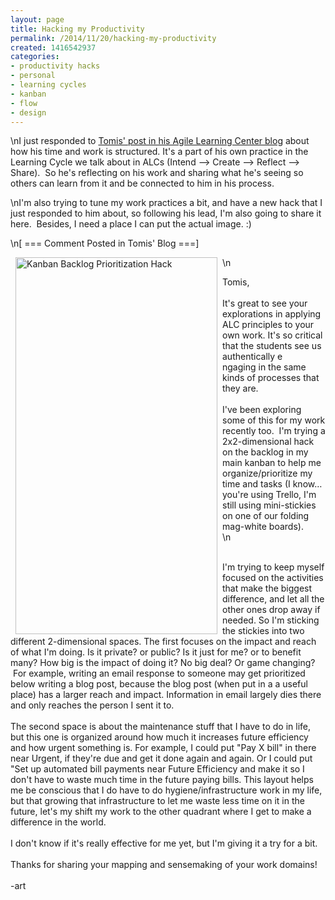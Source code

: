 ```yaml
---
layout: page
title: Hacking my Productivity
permalink: /2014/11/20/hacking-my-productivity
created: 1416542937
categories:
- productivity hacks
- personal
- learning cycles
- kanban
- flow
- design
---
```

\nI just responded to <a href="http://tomis.agilelearningcenters.org/2014/11/09/what-i-do/" target="_blank">Tomis' post in his Agile Learning Center blog</a> about how his time and work is structured. It's a part of his own practice in the Learning Cycle we talk about in ALCs (Intend --&gt; Create --&gt; Reflect --&gt; Share). &nbsp;So he's reflecting on his work and sharing what he's seeing so others can learn from it and be connected to him in his process.</p>\nI'm also trying to tune my work practices a bit, and have a new hack that I just responded to him about, so following his lead, I'm also going to share it here. &nbsp;Besides, I need a place I can put the actual image. :)</p>\n[ === Comment Posted in Tomis' Blog ===]</p>\n<img alt="Kanban Backlog Prioritization Hack" src="{{ site.urlimg }}backlog_dimensions.png?1416542005" style="width: 323px; height: 603px; margin-left: 8px; margin-right: 8px; float: left;"></p><div>Tomis,&nbsp;</div><div>&nbsp;</div><div>It's great to see your explorations in applying ALC principles to your own work. It's so critical that the students see us authentically e</div><div>ngaging in the same kinds of processes that they are.</div><div>&nbsp;</div><div>I've been exploring some of this for my work recently too. &nbsp;I'm trying a 2x2-dimensional hack on the backlog in my main kanban to help me organize/prioritize my time and tasks (I know… you're using Trello, I'm still using mini-stickies on one of our folding mag-white boards).</div>\n<!--break--></p><div>&nbsp;</div><div>I'm trying to keep myself focused on the activities that make the biggest difference, and let all the other ones drop away if needed. So I'm sticking the stickies into two different 2-dimensional spaces. The first focuses on the impact and reach of what I'm doing. Is it private? or public? Is it just for me? or to benefit many? How big is the impact of doing it? No big deal? Or game changing? &nbsp;For example, writing an email response to someone may get prioritized below writing a blog post, because the blog post (when put in a a useful place) has a larger reach and impact. Information in email largely dies there and only reaches the person I sent it to.</div><div>&nbsp;</div><div>The second space is about the maintenance stuff that I have to do in life, but this one is organized around how much it increases future efficiency and how urgent something is. For example, I could put "Pay X bill" in there near Urgent, if they're due and get it done again and again. Or I could put "Set up automated bill payments near Future Efficiency and make it so I don't have to waste much time in the future paying bills. This layout helps me be conscious that I do have to do hygiene/infrastructure work in my life, but that growing that infrastructure to let me waste less time on it in the future, let's my shift my work to the other quadrant where I get to make a difference in the world.</div><div>&nbsp;</div><div>I don't know if it's really effective for me yet, but I'm giving it a try for a bit.</div><div>&nbsp;</div><div>Thanks for sharing your mapping and sensemaking of your work domains!</div><div>&nbsp;</div><div>-art</div><div>&nbsp;</div>
